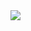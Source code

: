 <picture>
  <source
    srcset="https://github-readme-stats.vercel.app/api?username=Sampaiodx&show_icons=true&theme=dark"
    media="(prefers-color-scheme: dark)"
  />
  <source
    srcset="https://github-readme-stats.vercel.app/api?username=Sampaiodx&show_icons=true"
    media="(prefers-color-scheme: light), (prefers-color-scheme: no-preference)"
  />
  <img src="https://github-readme-stats.vercel.app/api?username=Sampaiodx&show_icons=true" />
</picture>
